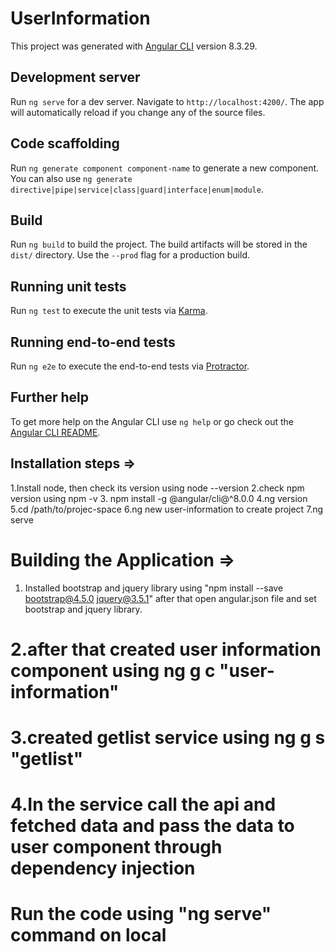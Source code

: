 # UserInformation

This project was generated with [Angular CLI](https://github.com/angular/angular-cli) version 8.3.29.

## Development server

Run `ng serve` for a dev server. Navigate to `http://localhost:4200/`. The app will automatically reload if you change any of the source files.

## Code scaffolding

Run `ng generate component component-name` to generate a new component. You can also use `ng generate directive|pipe|service|class|guard|interface|enum|module`.

## Build

Run `ng build` to build the project. The build artifacts will be stored in the `dist/` directory. Use the `--prod` flag for a production build.

## Running unit tests

Run `ng test` to execute the unit tests via [Karma](https://karma-runner.github.io).

## Running end-to-end tests

Run `ng e2e` to execute the end-to-end tests via [Protractor](http://www.protractortest.org/).

## Further help

To get more help on the Angular CLI use `ng help` or go check out the [Angular CLI README](https://github.com/angular/angular-cli/blob/master/README.md).

## Installation steps => 
1.Install node, then check its version using node --version
2.check npm version using npm -v
3. npm install -g @angular/cli@^8.0.0
4.ng version
5.cd /path/to/projec-space
6.ng new user-information to create project
7.ng serve
                      
# Building the Application =>
1. Installed bootstrap and jquery library using "npm install --save bootstrap@4.5.0 jquery@3.5.1" after that open angular.json file and set bootstrap and jquery library.
# 2.after that created user information component using ng g c "user-information"
# 3.created getlist service using ng g s "getlist"
# 4.In the service call the api and fetched data and pass the data to user component through dependency injection

# Run the code using "ng serve" command on local

